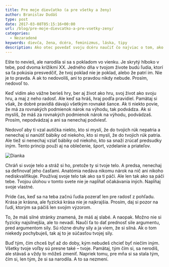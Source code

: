 ```yaml
---
title: Pre moje dievčatko (a pre všetky a ženy)
author: Branislav Dudáš
type: post
date: 2017-03-08T05:15:16+00:00
url: /blog/pre-moje-dievcatko-a-pre-vsetky-zeny/
categories:
  - Nezaradené
keywords: dievča, žena, dcéra, feminizmus, láska, tipy
description: Ako otec povedať svoju dcéru naučiť čo najviac o tom, ako byť silnou a sebavedomou ženou v modernom svete
---
```

Ešte to nevieš, ale narodila si sa s pokladom vo vienku. Je skrytý hlboko v tebe, pod dvoma krížikmi XX. Jedného dňa v tvojom živote budú ľudia, ktorí sa ťa pokúsia presvedčiť, že tvoj poklad nie je poklad, alebo že patrí im.<!--more--> Nie je to pravda. A ak to nedovolíš, ani to pravdou nikdy nebude. Prosím, nedovoľ to.

Keď vidím ako vážne berieš hry, ber aj život ako hru, svoj život ako svoju hru, a maj z neho radosť. Ale keď sa hráš, hraj podľa pravidiel. Pamätaj si však, že dobré pravidlá dávajú všetkým rovnaké šance. Ak ti niekto povie, že má za rovnakých podmienok nárok na výhodu, tak podvádza. Ak si myslíš, že máš za rovnakých podmienok nárok na výhodu, podvádzaš. Prosím, nepodvádzaj a ani sa nenechaj podviesť.

Nedovoľ aby ti vzal autíčka niekto, kto si myslí, že do tvojich rúk nepatria a nenechaj si nanútiť bábiky od niekoho, kto si myslí, že do tvojich rúk patria. Ale tiež si nenechaj vziať bábiky od niekoho, kto sa snaží zrúcať predsudky iným. Tento princíp použi aj na oblečenie, šport, vzdelanie a priateľov.

<img class="aligncenter size-full wp-image-293" src="https://i2.wp.com/www.branislavdudas.com/wp-content/uploads/2017/03/DSCF8223.jpg?resize=640%2C427&#038;ssl=1" alt="Dianka" srcset="https://i2.wp.com/www.branislavdudas.com/wp-content/uploads/2017/03/DSCF8223.jpg?w=1000&ssl=1 1000w, https://i2.wp.com/www.branislavdudas.com/wp-content/uploads/2017/03/DSCF8223.jpg?resize=300%2C200&ssl=1 300w, https://i2.wp.com/www.branislavdudas.com/wp-content/uploads/2017/03/DSCF8223.jpg?resize=768%2C512&ssl=1 768w" sizes="(max-width: 640px) 100vw, 640px" data-recalc-dims="1" />

Chráň si svoje telo a stráž si ho, pretože ty si tvoje telo. A predsa, nenechaj sa definovať jeho časťami. Anatómia nedáva nikomu nárok na nič ani nikoho nediskvalifikuje. Používaj svoje telo tak ako sa ti páči. Ale len tak ako sa páči tebe. Tvojou úlohou v tomto svete nie je napĺňať očakávania iných. Napĺňaj svoje vlastné.

Príde čas, keď sa na teba začnú ľudia pozerať len pre radosť z pohľadu. Krása je krásna, ale fyzická krása nie je najkrajšia. Prosím, daj si pozor na ľudí, ktorým sa páčiš len svojim výzorom.

To, že máš silné stránky znamená, že máš aj slabé. A naopak. Možno nie si fyzicky najsilnejšia, ale to nevadí. Naučí ťa to dať prednosť sile argumentu, pred argumentom sily. Sú rôzne druhy sily a ja viem, že si silná. Ak o tom niekedy pochybuješ, tak aj to je súčasťou tvojej sily.

Buď tým, čím chceš byť až do doby, kým nebudeš chcieť byť niečím iným. Všetky tvoje voľby sú presne také &#8211; tvoje. Pamätaj, tým čím si, sa nerodíš, ale stávaš a vždy to môžeš zmeniť. Napriek tomu, pre mňa si sa stala tým, čím si, len tým, že si sa narodila. A to sa nezmení.